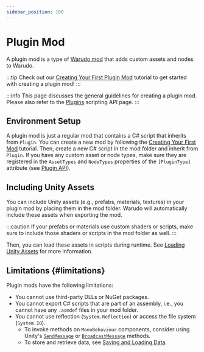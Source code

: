 ```yaml
---
sidebar_position: 100
---
```


# Plugin Mod

A plugin mod is a type of [Warudo mod](../modding/mod-sdk) that adds custom assets and nodes to Warudo.

:::tip
Check out our [Creating Your First Plugin Mod](creating-your-first-plugin-mod) tutorial to get started with creating a plugin mod!
:::

:::info
This page discusses the general guidelines for creating a plugin mod. Please also refer to the [Plugins](api/plugins) scripting API page.
:::

## Environment Setup

A plugin mod is just a regular mod that contains a C# script that inherits from `Plugin`. You can create a new mod by following the [Creating Your First Mod](../modding/creating-your-first-mod) tutorial. Then, create a new C# script in the mod folder and inherit from `Plugin`. If you have any custom asset or node types, make sure they are registered in the `AssetTypes` and `NodeTypes` properties of the `[PluginType]` attribute (see [Plugin API](api/plugins)).

## Including Unity Assets

You can include Unity assets (e.g., prefabs, materials, textures) in your plugin mod by placing them in the mod folder. Warudo will automatically include these assets when exporting the mod.

:::caution
If your prefabs or materials use custom shaders or scripts, make sure to include those shaders or scripts in the mod folder as well.
:::

Then, you can load these assets in scripts during runtime. See [Loading Unity Assets](api/plugins#loading-unity-assets) for more information.

## Limitations {#limitations}

Plugin mods have the following limitations:

- You cannot use third-party DLLs or NuGet packages.
- You cannot export C# scripts that are part of an assembly, i.e., you cannot have any `.asmdef` files in your mod folder.
- You cannot use reflection (`System.Reflection`) or access the file system (`System.IO`).
  * To invoke methods on `MonoBehaviour` components, consider using Unity's [`SendMessage`](https://docs.unity3d.com/ScriptReference/GameObject.SendMessage.html) or [`BroadcastMessage`](https://docs.unity3d.com/ScriptReference/Component.BroadcastMessage.html) methods.
  * To store and retrieve data, see [Saving and Loading Data](api/io).
